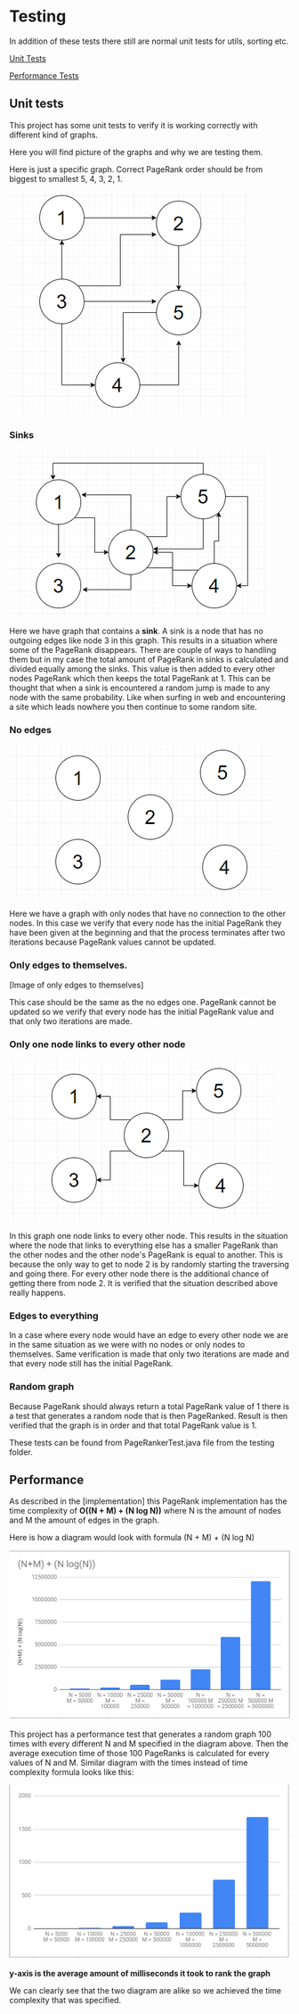 
# Testing

In addition of these tests there still are normal unit tests for utils, sorting etc.

[Unit Tests](#unit-tests)

[Performance Tests](#performance)



## Unit tests

This project has some unit tests to verify it is working correctly with different kind of graphs.

Here you will find picture of the graphs and why we are testing them.



Here is just a specific graph. Correct PageRank order should be from biggest to smallest 5, 4, 3, 2, 1. 

![specific_graph](https://github.com/ConstantKrieg/PageRank/blob/master/doc/images/specificGraph.PNG?raw=true)


### Sinks

![sink_graph](https://github.com/ConstantKrieg/PageRank/blob/master/doc/images/sinkGraph.PNG?raw=true)

Here we have graph that contains a **sink**. A sink is a node that has no outgoing edges like node 3 in this graph.
This results in a situation where some of the PageRank disappears. There are couple of ways to handling them but in my case
the total amount of PageRank in sinks is calculated and divided equally among the sinks. This value is then added to every
other nodes PageRank which then keeps the total PageRank at 1. This can be thought that when a sink is encountered a random
jump is made to any node with the same probability. Like when surfing in web and encountering a site which leads nowhere
you then continue to some random site.

### No edges

![noedgesgraph](https://github.com/ConstantKrieg/PageRank/blob/master/doc/images/noEdgesGraph.PNG?raw=true)

Here we have a graph with only nodes that have no connection to the other nodes. In this case we verify that every node 
has the initial PageRank they have been given at the beginning and that the process terminates after two iterations because
PageRank values cannot be updated.

 ### Only edges to themselves.
 
 [Image of only edges to themselves]
 
 This case should be the same as the no edges one. PageRank cannot be updated so we verify that every node has the 
 initial PageRank value and that only two iterations are made.
 
 ### Only one node links to every other node

![one_to_all](https://github.com/ConstantKrieg/PageRank/blob/master/doc/images/onetoallgraph.PNG?raw=true)

In this graph one node links to every other node. This results in the situation where the node that links to everything else
has a smaller PageRank than the other nodes and the other node's PageRank is equal to another. This is because the only way to
get to node 2 is by randomly starting the traversing and going there. For every other node there is the additional chance of 
getting there from node 2. It is verified that the situation described above really happens. 

### Edges to everything

In a case where every node would have an edge to every other node we are in the same situation as we were with no nodes 
or only nodes to themselves. Same verification is made that only two iterations are made and that every node still has the 
initial PageRank.

### Random graph
Because PageRank should always return a total PageRank value of 1 there is a test that generates a random node that is 
then PageRanked. Result is then verified that the graph is in order and that total PageRank value is 1.

These tests can be found from PageRankerTest.java file from the testing folder.
## Performance
As described in the [implementation] this PageRank implementation has the time complexity of **O((N + M) + (N log N))**
where N is the amount of nodes and M the amount of edges in the graph.
 
Here is how a diagram would look with formula (N + M) + (N log N)

![tc](https://github.com/ConstantKrieg/PageRank/blob/master/doc/images/tc_diagram.PNG?raw=true)


This project has a performance test that generates a random graph 100 times with every different N and M specified 
in the diagram above. Then the average execution time of those 100 PageRanks is calculated for every values of N and M.
Similar diagram with the times instead of time complexity formula looks like this:

![time](https://github.com/ConstantKrieg/PageRank/blob/master/doc/images/timediagram.PNG?raw=true)
  
  **y-axis is the average amount of milliseconds it took to rank the graph**
  
We can clearly see that the two diagram are alike so we achieved the time complexity that was specified.
 
